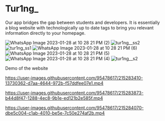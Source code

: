 # Tur1ng_

Our app bridges the gap between students and developers. It is essentially a blog website with technologically up to date tags to bring you relevant information directly to your homepage.

![WhatsApp Image 2023-01-28 at 10 28 21 PM (2)](https://user-images.githubusercontent.com/95478617/215279501-757ee502-0447-42a2-b6e5-d8b89f541c61.jpeg)
![tur1ng__ss2](https://user-images.githubusercontent.com/95478617/215736223-c24bf57e-49ab-4b69-ae99-65f287bd9558.png)
![tur1ng_ss1](https://user-images.githubusercontent.com/95478617/215501102-d46b61ec-c88d-4166-993c-81f60110d659.png)
![WhatsApp Image 2023-01-28 at 10 28 21 PM (6)](https://user-images.githubusercontent.com/95478617/215279506-e4e66a03-4cb3-4490-83ea-4d27d0ab5b97.jpeg)
![WhatsApp Image 2023-01-28 at 10 28 21 PM (5)](https://user-images.githubusercontent.com/95478617/215279508-612377cf-fea3-4a79-89fa-43a8332a144b.jpeg)
![WhatsApp Image 2023-01-28 at 10 28 21 PM (4)](https://user-images.githubusercontent.com/95478617/215279511-335131ba-495a-4f08-a27c-bf1a91903d43.jpeg)
![tur1ng__s2](https://user-images.githubusercontent.com/95478617/216022863-0bcecbfb-d8b6-4748-a3d3-48caffaf492f.png)

Demo of the website

https://user-images.githubusercontent.com/95478617/215283410-13730362-d7aa-4644-972b-f57ddfee07e1.mp4



https://user-images.githubusercontent.com/95478617/215283873-b44d8f47-1288-4ec8-9b1e-ed121b2e585f.mp4



https://user-images.githubusercontent.com/95478617/215284070-dbe5c004-c1ab-4010-be5e-7c50e274af2b.mp4

